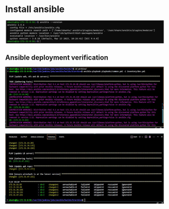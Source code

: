 # Install ansible

![Ansible version](./images/install%20ansible.JPG)

## Ansible deployment verification

![Ansible Play1](./images/Ansible%20Play.JPG)

![Ansible Play2](./images/Ansible%20Play2.JPG)